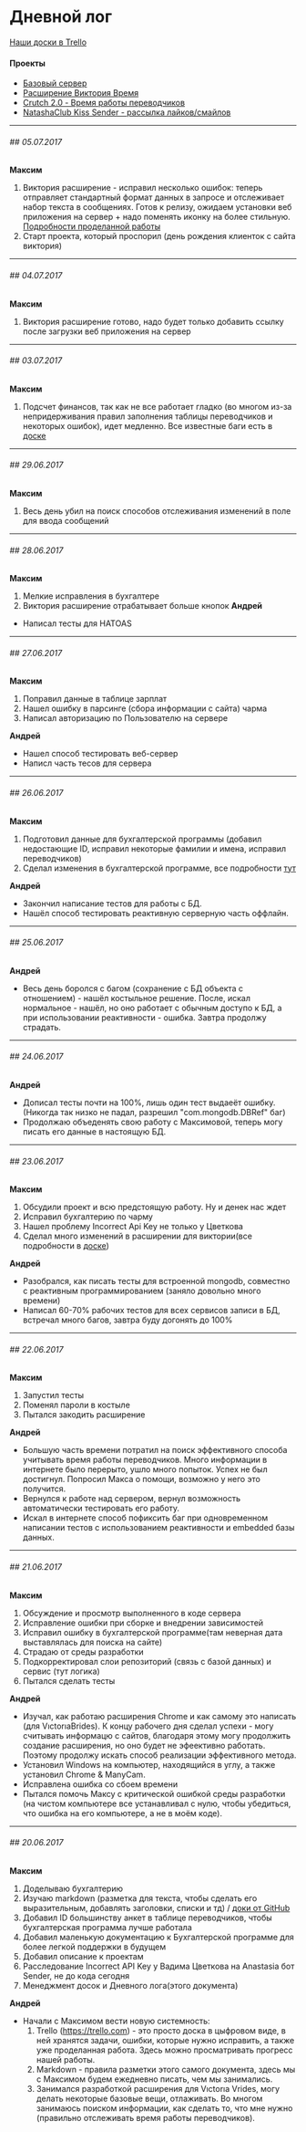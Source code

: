 Дневной лог
===========

[Наши доски в Trello](https://trello.com/result_project)

#### Проекты
* [Базовый сервер](server.md)
* [Расширение Виктория Время](victoria_time_ext.md)
* [Crutch 2.0 - Время работы переводчиков](crutch.md)
* [NatashaClub Kiss Sender - рассылка лайков/смайлов](ncks.md)


---
###### ## 05.07.2017
**Максим**
1. Виктория расширение - исправил несколько ошибок: теперь отправляет стандартный формат данных в запросе и отслеживает набор текста в сообщениях. 
Готов к релизу, ожидаем установки веб приложения на сервер + надо поменять иконку на более стильную. [Подробности проделанной работы](https://trello.com/b/NBksf2qa/victoriaextension)
2. Старт проекта, который проспорил (день рождения клиенток с сайта виктория)


---
###### ## 04.07.2017
**Максим**
1. Виктория расширение готово, надо будет только добавить ссылку после загрузки веб приложения на сервер

---
###### ## 03.07.2017
**Максим**
1. Подсчет финансов, так как не все работает гладко (во многом из-за непридерживания правил заполнения таблицы переводчиков и некоторых ошибок), идет медленно. Все известные баги есть в [доске](https://trello.com/b/GnOke6fG/accountant)

---
###### ## 29.06.2017
**Максим**
1. Весь день убил на поиск способов отслеживания изменений в поле для ввода сообщений

---
###### ## 28.06.2017
**Максим**
1. Мелкие исправления в бухгалтере
2. Виктория расширение отрабатывает больше кнопок
**Андрей**
* Написал тесты для HATOAS
---
###### ## 27.06.2017
**Максим**
1. Поправил данные в таблице зарплат
2. Нашел ошибку в парсинге (сбора информации с сайта) чарма
3. Написал авторизацию по Пользователю на сервере

**Андрей**
* Нашел способ тестировать веб-сервер
* Написл часть тесов для сервера
---
###### ## 26.06.2017
**Максим**
1. Подготовил данные для бухгалтерской программы (добавил недостающие ID, исправил некоторые фамилии и имена, исправил переводчиков)
1. Сделал изменения в бухгалтерской программе, все подробности [тут](https://trello.com/b/GnOke6fG/accountant)

**Андрей**
* Закончил написание тестов для работы с БД.
* Нашёл способ тестировать реактивную серверную часть оффлайн.
---
###### ## 25.06.2017
**Андрей**
* Весь день боролся с багом (сохранение с БД объекта с отношением) - нашёл костыльное решение. После, искал нормальное - нашёл, но оно работает с обычным доступо к БД, а при использовании реактивности - ошибка. Завтра продолжу страдать.

---

###### ## 24.06.2017
**Андрей**
* Дописал тесты почти на 100%, лишь один тест выдаеёт ошибку. (Никогда так низко не падал, разрешил "com.mongodb.DBRef" баг)
* Продолжаю объеденять свою работу с Максимовой, теперь могу писать его данные в настоящую БД.

---
###### ## 23.06.2017
**Максим**
1. Обсудили проект и всю предстоящую работу. Ну и денек нас ждет
2. Исправил бухгалтерию по чарму
2. Нашел проблему Incorrect Api Key не только у Цветкова
2. Сделал много изменений в расширении для виктории(все подробности в [доске](https://trello.com/b/NBksf2qa))


**Андрей**
* Разобрался, как писать тесты для встроенной mongodb, совместно с реактивным программированием (заняло довольно много времени)
* Написал 60-70% рабочих тестов для всех сервисов записи в БД, встречал много багов, завтра буду догонять до 100% 
---
###### ## 22.06.2017
**Максим**
1. Запустил тесты
1. Поменял пароли в костыле
1. Пытался закодить расширение


**Андрей**
* Большую часть времени потратил на поиск эффективного способа учитывать время работы переводчиков. Много информации в интернете было перерыто, ушло много попыток. Успех не был достигнул. Попросил Макса о помощи, возможно у него это получится. 
* Вернулся к работе над сервером, вернул возможность автоматически тестировать его работу. 
* Искал в интернете способ пофиксить баг при одновременном написании тестов с использованием реактивности и embedded базы данных. 

---
###### ## 21.06.2017
**Максим**
1. Обсуждение и просмотр выполненного в коде сервера
1. Исправление ошибки при сборке и внедрении зависимостей
1. Исправил ошибку в бухгалтерской программе(там неверная дата выставлялась для поиска на сайте)
1. Страдаю от среды разработки
1. Подкорректировал слои репозиторий (связь с базой данных) и сервис (тут логика)
1. Пытался сделать тесты


**Андрей**
* Изучал, как работаю расширения Chrome и как самому это написать (для VıctorıaBrides). К концу рабочего дня сделал успехи - могу считывать информацю с сайтов, благодаря этому могу продолжить создание расширения, но оно будет не эфеективно работать. Поэтому продолжу искать способ реализации эффективного метода.
* Установил Windows на компьютер, находящийся в углу, а также установил Chrome & ManyCam. 
* Исправлена ошибка со сбоем времени
* Пытался помочь Максу с критической ошибкой среды разработки (на чистом компьютере все устанавливал с нулю, чтобы убедиться, что ошибка на его компьютере, а не в моём коде).

---

###### ## 20.06.2017

**Максим**
1. Доделываю бухгалтерию
1. Изучаю markdown (разметка для текста, чтобы сделать его выразительным, добавлять заголовки, списки и тд) / 
[доки от GitHub](https://guides.github.com/features/mastering-markdown/)
1. Добавил ID большинству анкет в таблице переводчиков, чтобы бухгалтерская программа лучше работала
1. Добавил маленькую документацию к Бухгалтерской программе для более легкой поддержки в будущем
1. Добавил описание к проектам
1. Расследование Incorrect API Key у Вадима Цветкова на Anastasia бот Sender, не до кода сегодня
1. Менеджмент досок и Дневного лога(этого документа)

**Андрей**
* Начали с Максимом вести новую системность:
  1. Trello (https://trello.com) - это просто доска в цыфровом виде, 
  в ней хранятся задачи, ошибки, которые нужно исправить, а также уже проделанная работа. 
  Здесь можно просматривать прогресс нашей работы.
  2. Markdown - правила разметки этого самого документа,
   здесь мы с Максимом будем ежедневно писать, чем мы занимались.
  3. Занимался разработкой расширения для Vıctorıa Vrides, могу делать некоторые базовые вещи,
   отлаживать. Во многом занимаюсь поиском информации, как сделать то, что мне нужно
    (правильно отслеживать время работы переводчиков).

